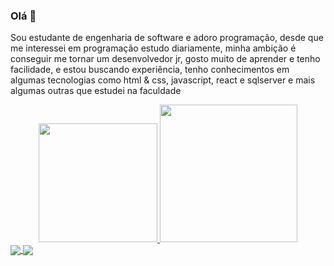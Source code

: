 ### Olá 👋
Sou estudante de engenharia de software e adoro programação, desde que me interessei em programação estudo diariamente, minha ambição é conseguir me tornar um desenvolvedor jr, gosto muito de aprender e tenho facilidade, e estou buscando experiência, tenho conhecimentos em algumas tecnologias como html & css, javascript, react e sqlserver e mais algumas outras que estudei na faculdade

<div align="center">
  <a href="https://github.com/GustavoPucienik/GustavoPucienik">
  <img height="190em" src="https://github-readme-stats.vercel.app/api/pin?username=GustavoPucienik&repo=GustavoPucienik"/>
  <img height="220em" src="https://github-readme-stats.vercel.app/api/top-langs/?username=GustavoPucienik&show_icons=true&theme=dark"/>
</div>
  
  <a href="https://github.com/anuraghazra/github-readme-stats">
  <img align="center" src="https://github-readme-stats.vercel.app/api/pin/?username=anuraghazra&repo=github-readme-stats" />
</a>
<a href="https://github.com/anuraghazra/convoychat">
  <img align="center" src="https://github-readme-stats.vercel.app/api/pin/?username=anuraghazra&repo=convoychat" />
</a>
